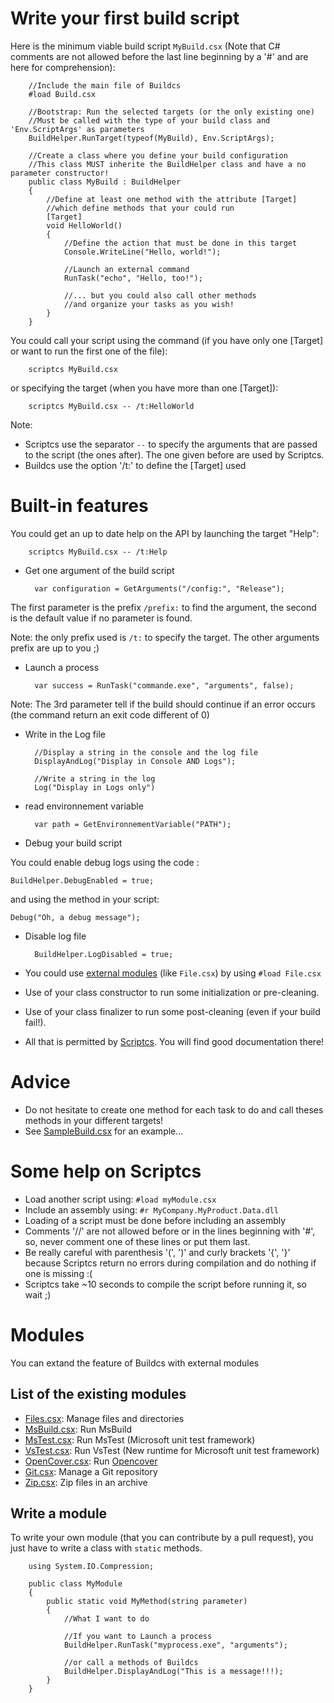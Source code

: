 # Write your first build script

Here is the minimum viable build script `MyBuild.csx` (Note that C# comments are not allowed before the last line beginning by a '#' and are here for comprehension):

		//Include the main file of Buildcs
		#load Build.csx
		
		//Bootstrap: Run the selected targets (or the only existing one)
		//Must be called with the type of your build class and 'Env.ScriptArgs' as parameters
		BuildHelper.RunTarget(typeof(MyBuild), Env.ScriptArgs);

		//Create a class where you define your build configuration
		//This class MUST inherite the BuildHelper class and have a no parameter constructor!
		public class MyBuild : BuildHelper
		{
			//Define at least one method with the attribute [Target]
			//which define methods that your could run
			[Target]
			void HelloWorld()
			{
				//Define the action that must be done in this target
				Console.WriteLine("Hello, world!");
				
				//Launch an external command
				RunTask("echo", "Hello, too!");
				
				//... but you could also call other methods
				//and organize your tasks as you wish!
			}
		}

You could call your script using the command (if you have only one [Target] or want to run the first one of the file):

		scriptcs MyBuild.csx

or specifying the target (when you have more than one [Target]):

		scriptcs MyBuild.csx -- /t:HelloWorld
		
Note:

* Scriptcs use the separator `--` to specify the arguments that are passed to the script (the ones after). The one given before are used by Scriptcs.
* Buildcs use the option '/t:' to define the [Target] used
		
# Built-in features

You could get an up to date help on the API by launching the target "Help":

		scriptcs MyBuild.csx -- /t:Help

* Get one argument of the build script

		var configuration = GetArguments("/config:", "Release");

The first parameter is the prefix `/prefix:` to find the argument, the second is the default value if no parameter is found.

Note: the only prefix used is `/t:` to specify the target. The other arguments prefix are up to you ;) 


* Launch a process

		var success = RunTask("commande.exe", "arguments", false);

Note: The 3rd parameter tell if the build should continue if an error occurs
(the command return an exit code different of 0)

* Write in the Log file

		//Display a string in the console and the log file
		DisplayAndLog("Display in Console AND Logs");

		//Write a string in the log
		Log("Display in Logs only")

* read environnement variable

		var path = GetEnvironnementVariable("PATH");

* Debug your build script

You could enable debug logs using the code :

	BuildHelper.DebugEnabled = true;

and using the method in your script:

	Debug("Oh, a debug message");

* Disable log file

		BuildHelper.LogDisabled = true;


* You could use [external modules](Modules.md) (like `File.csx`) by using `#load File.csx`
* Use of your class constructor to run some initialization or pre-cleaning.
* Use of your class finalizer to run some post-cleaning (even if your build fail!).
* All that is permitted by [Scriptcs](http://scriptcs.net/). You will find good documentation there!

# Advice

* Do not hesitate to create one method for each task to do and call theses methods in your different targets!
* See [SampleBuild.csx](../examples/SampleBuild.csx) for an example...


# Some help on Scriptcs

* Load another script using: `#load myModule.csx`
* Include an assembly using: `#r MyCompany.MyProduct.Data.dll`
* Loading of a script must be done before including an assembly
* Comments '//' are not allowed before or in the lines beginning with '#', so, never comment one of these lines or put them last.
* Be really careful with parenthesis '(', ')' and curly brackets '{', '}'
because Scriptcs return no errors during compilation and do nothing if one is missing :(
* Scriptcs take ~10 seconds to compile the script before running it, so wait ;) 

# Modules

You can extand the feature of Buildcs with external modules

## List of the existing modules

* [Files.csx](../Files.csx): Manage files and directories
* [MsBuild.csx](../MsBuild.csx): Run MsBuild
* [MsTest.csx](../MsTest.csx): Run MsTest (Microsoft unit test framework)
* [VsTest.csx](../VsTest.csx): Run VsTest (New runtime for Microsoft unit test framework)
* [OpenCover.csx](../OpenCover.csx): Run [Opencover](https://github.com/OpenCover/opencover)
* [Git.csx](../Git.csx): Manage a Git repository
* [Zip.csx](../Zip.csx): Zip files in an archive

## Write a module

To write your own module (that you can contribute by a pull request), you just have to write a class with `static` methods.

		using System.IO.Compression;

		public class MyModule
		{
			public static void MyMethod(string parameter)
			{
				//What I want to do
				
				//If you want to Launch a process
				BuildHelper.RunTask("myprocess.exe", "arguments");
				
				//or call a methods of Buildcs
				BuildHelper.DisplayAndLog("This is a message!!!);
			}
		}
